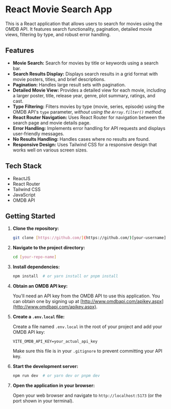 # React Movie Search App

This is a React application that allows users to search for movies using the OMDB API. It features search functionality, pagination, detailed movie views, filtering by type, and robust error handling.

## Features

*   **Movie Search:** Search for movies by title or keywords using a search bar.
*   **Search Results Display:** Displays search results in a grid format with movie posters, titles, and brief descriptions.
*   **Pagination:** Handles large result sets with pagination.
*   **Detailed Movie View:** Provides a detailed view for each movie, including a larger poster, title, release year, genre, plot summary, ratings, and cast.
*   **Type Filtering:** Filters movies by type (movie, series, episode) using the OMDB API's `type` parameter, *without using the `Array.filter()` method*.
*   **React Router Navigation:** Uses React Router for navigation between the search page and movie details page.
*   **Error Handling:** Implements error handling for API requests and displays user-friendly messages.
*   **No Results Handling:** Handles cases where no results are found.
*   **Responsive Design:** Uses Tailwind CSS for a responsive design that works well on various screen sizes.

## Tech Stack

*   ReactJS
*   React Router
*   Tailwind CSS
*   JavaScript
*   OMDB API

## Getting Started

1.  **Clone the repository:**

    ```bash
    git clone [https://github.com/](https://github.com/)[your-username]/[your-repo-name].git
    ```

2.  **Navigate to the project directory:**

    ```bash
    cd [your-repo-name]
    ```

3.  **Install dependencies:**

    ```bash
    npm install  # or yarn install or pnpm install
    ```

4.  **Obtain an OMDB API key:**

    You'll need an API key from the OMDB API to use this application. You can obtain one by signing up at [http://www.omdbapi.com/apikey.aspx](http://www.omdbapi.com/apikey.aspx).

5.  **Create a `.env.local` file:**

    Create a file named `.env.local` in the root of your project and add your OMDB API key:

    ```
    VITE_OMDB_API_KEY=your_actual_api_key
    ```

    Make sure this file is in your `.gitignore` to prevent committing your API key.

6.  **Start the development server:**

    ```bash
    npm run dev  # or yarn dev or pnpm dev
    ```

7.  **Open the application in your browser:**

    Open your web browser and navigate to `http://localhost:5173` (or the port shown in your terminal).

